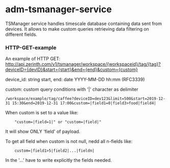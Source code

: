 # adm-tsmanager-service

TSManager service handles timescale database containing data sent from devices.
It allows to make custom queries retrieving data filtering on different fields.

### HTTP-GET-example

An example of HTTP GET:
http://api.zerinth.com/v1/tsmanager/workspace/{workspaceid}/tag/{tag}?deviceID={devID}&start={start}&end={end}&custom={custom}

device_id: string
start, end: date YYYY-MM-DD hh:mm (RFC3339)

custom: custom query conditions with '|' character as delimiter
```
/workspace/example/tag/caffee?deviceID=dev123&limit=500&start=2019-12-31 15:30&end=2019-12-31 17:00&custom=|field1=0|field3>food|field4|
```

When custom is set to a value like:
```
	"custom=|field=1|" or "custom=|field|"
```
It will show ONLY 'field' of payload.

To get all field when custom is not null, nedd all n-fields like:
```
	custom=|field1>5|field2|...|fieldn|
```
In the '...' have to write explicitly the fields needed.
